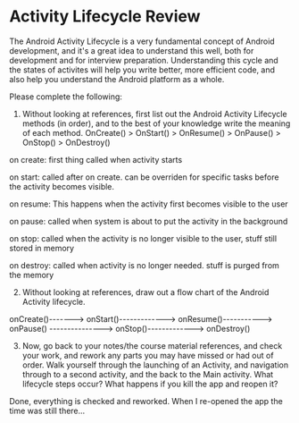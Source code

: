 # Activity Lifecycle Review

The Android Activity Lifecycle is a very fundamental concept of Android development, and it's a great idea to understand this well, both for development and for interview preparation. Understanding this cycle and the states of activites will help you write better, more efficient code, and also help you understand the Android platform as a whole.

Please complete the following: 

1. Without looking at references, first list out the Android Activity Lifecycle methods (in order), and to the best of your knowledge write the meaning of each method. 
OnCreate() > OnStart() > OnResume() > OnPause() > OnStop() > OnDestroy()

on create: first thing called when activity starts

on start: called after on create.  can be overriden for specific tasks before the activity becomes visible.

on resume: This happens when the activity first becomes visible to the user

on pause: called when system is about to put the activity in the background

on stop: called when the activity is no longer visible to the user, stuff still stored in memory

on destroy: called when activity is no longer needed.  stuff is purged from the memory

2. Without looking at references, draw out a flow chart of the Android Activity lifecycle.

onCreate()-------> onStart()-------------> onResume()-----------> onPause() ---------------> onStop()-------------> onDestroy()

3. Now, go back to your notes/the course material references, and check your work, and rework any parts you may have missed or had out of order. Walk yourself through the launching of an Activity, and navigation through to a second activity, and the back to the Main activity. What lifecycle steps occur? What happens if you kill the app and reopen it?

Done, everything is checked and reworked.    When I re-opened the app the time was still there...



